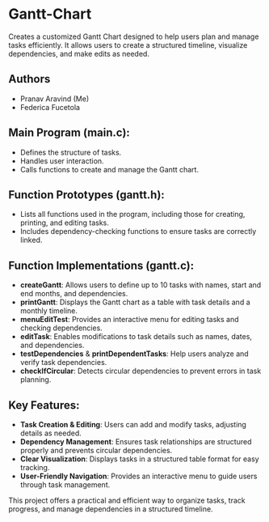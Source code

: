 # Gantt-Chart

Creates a customized Gantt Chart designed to help users plan and manage tasks efficiently. It allows users to create a structured timeline, visualize dependencies, and make edits as needed.

## Authors
- Pranav Aravind (Me)
- Federica Fucetola

## Main Program (main.c):
- Defines the structure of tasks.
- Handles user interaction.
- Calls functions to create and manage the Gantt chart.

## Function Prototypes (gantt.h):
- Lists all functions used in the program, including those for creating, printing, and editing tasks.
- Includes dependency-checking functions to ensure tasks are correctly linked.

## Function Implementations (gantt.c):
- **createGantt**: Allows users to define up to 10 tasks with names, start and end months, and dependencies.
- **printGantt**: Displays the Gantt chart as a table with task details and a monthly timeline.
- **menuEditTest**: Provides an interactive menu for editing tasks and checking dependencies.
- **editTask**: Enables modifications to task details such as names, dates, and dependencies.
- **testDependencies** & **printDependentTasks**: Help users analyze and verify task dependencies.
- **checkIfCircular**: Detects circular dependencies to prevent errors in task planning.

## Key Features:
- **Task Creation & Editing**: Users can add and modify tasks, adjusting details as needed.
- **Dependency Management**: Ensures task relationships are structured properly and prevents circular dependencies.
- **Clear Visualization**: Displays tasks in a structured table format for easy tracking.
- **User-Friendly Navigation**: Provides an interactive menu to guide users through task management.

This project offers a practical and efficient way to organize tasks, track progress, and manage dependencies in a structured timeline.
